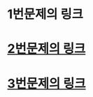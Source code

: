 # 1번문제의 링크

<a href="http://teen0132.dothome.co.kr/phpFile/problem1.php">

# 2번문제의 링크

<a href="http://teen0132.dothome.co.kr/phpFile/problem2.php">

# 3번문제의 링크

<a href="http://teen0132.dothome.co.kr/phpFile/problem3.php">